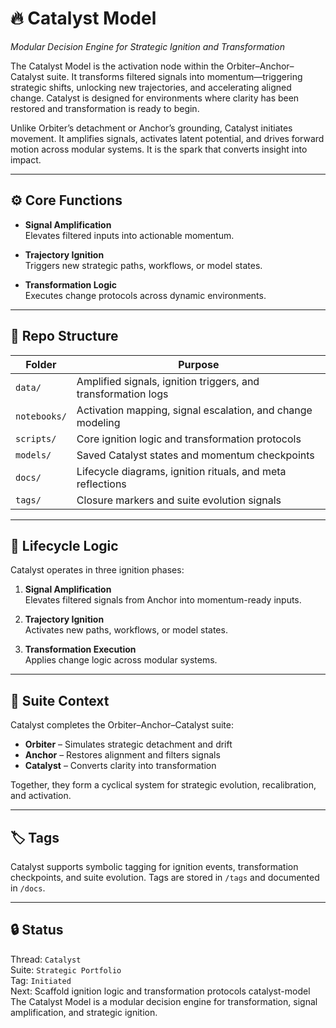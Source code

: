 # 🔥 Catalyst Model  
_Modular Decision Engine for Strategic Ignition and Transformation_

The Catalyst Model is the activation node within the Orbiter–Anchor–Catalyst suite. It transforms filtered signals into momentum—triggering strategic shifts, unlocking new trajectories, and accelerating aligned change. Catalyst is designed for environments where clarity has been restored and transformation is ready to begin.

Unlike Orbiter’s detachment or Anchor’s grounding, Catalyst initiates movement. It amplifies signals, activates latent potential, and drives forward motion across modular systems. It is the spark that converts insight into impact.

---

## ⚙️ Core Functions

- **Signal Amplification**  
  Elevates filtered inputs into actionable momentum.

- **Trajectory Ignition**  
  Triggers new strategic paths, workflows, or model states.

- **Transformation Logic**  
  Executes change protocols across dynamic environments.

---

## 📁 Repo Structure

| Folder       | Purpose |
|--------------|---------|
| `data/`      | Amplified signals, ignition triggers, and transformation logs  
| `notebooks/` | Activation mapping, signal escalation, and change modeling  
| `scripts/`   | Core ignition logic and transformation protocols  
| `models/`    | Saved Catalyst states and momentum checkpoints  
| `docs/`      | Lifecycle diagrams, ignition rituals, and meta reflections  
| `tags/`      | Closure markers and suite evolution signals  

---

## 🔄 Lifecycle Logic

Catalyst operates in three ignition phases:

1. **Signal Amplification**  
   Elevates filtered signals from Anchor into momentum-ready inputs.

2. **Trajectory Ignition**  
   Activates new paths, workflows, or model states.

3. **Transformation Execution**  
   Applies change logic across modular systems.

---

## 🧭 Suite Context

Catalyst completes the Orbiter–Anchor–Catalyst suite:

- **Orbiter** – Simulates strategic detachment and drift  
- **Anchor** – Restores alignment and filters signals  
- **Catalyst** – Converts clarity into transformation

Together, they form a cyclical system for strategic evolution, recalibration, and activation.

---

## 🏷️ Tags

Catalyst supports symbolic tagging for ignition events, transformation checkpoints, and suite evolution. Tags are stored in `/tags` and documented in `/docs`.

---

## 🔒 Status

Thread: `Catalyst`  
Suite: `Strategic Portfolio`  
Tag: `Initiated`  
Next: Scaffold ignition logic and transformation protocols catalyst-model
The Catalyst Model is a modular decision engine for transformation, signal amplification, and strategic ignition. 
